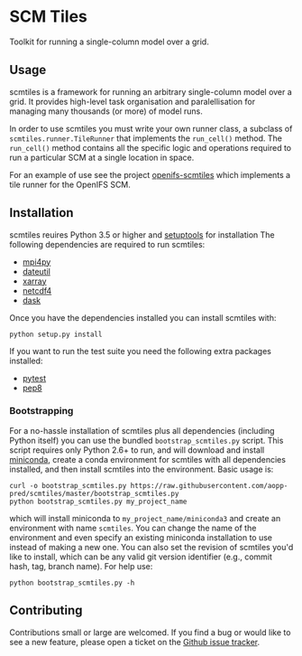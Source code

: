 # SCM Tiles

Toolkit for running a single-column model over a grid.


## Usage

scmtiles is a framework for running an arbitrary single-column model over
a grid. It provides high-level task organisation and paralellisation for
managing many thousands (or more) of model runs.

In order to use scmtiles you must write your own runner class, a subclass of
`scmtiles.runner.TileRunner` that implements the `run_cell()` method. The
`run_cell()` method contains all the specific logic and operations required to
run a particular SCM at a single location in space.

For an example of use see the project
[openifs-scmtiles](https://github.com/aopp-pred/openifs-scmtiles) which
implements a tile runner for the OpenIFS SCM.


## Installation

scmtiles reuires Python 3.5 or higher and
[setuptools](https://setuptools.readthedocs.io/en/latest/) for installation
The following dependencies are required to run scmtiles:

* [mpi4py](http://mpi4py.readthedocs.io/)
* [dateutil](https://dateutil.readthedocs.io/)
* [xarray](http://xarray.pydata.org/en/v0.7.1/)
* [netcdf4](http://unidata.github.io/netcdf4-python/)
* [dask](http://dask.pydata.org/)

Once you have the dependencies installed you can install scmtiles with:

    python setup.py install

If you want to run the test suite you need the following extra packages
installed:

* [pytest](http://doc.pytest.org/)
* [pep8](https://pypi.python.org/pypi/pep8)

### Bootstrapping

For a no-hassle installation of scmtiles plus all dependencies (including
Python itself) you can use the bundled `bootstrap_scmtiles.py` script. This
script requires only Python 2.6+ to run, and will download and install
[miniconda](http://conda.pydata.org/miniconda.html), create a conda environment
for scmtiles with all dependencies installed, and then install scmtiles into
the environment. Basic usage is:

    curl -o bootstrap_scmtiles.py https://raw.githubusercontent.com/aopp-pred/scmtiles/master/bootstrap_scmtiles.py
    python bootstrap_scmtiles.py my_project_name

which will install miniconda to `my_project_name/miniconda3` and create an
environment with name `scmtiles`. You can change the name of the environment
and even specify an existing miniconda installation to use instead of making
a new one. You can also set the revision of scmtiles you'd like to install,
which can be any valid git version identifier (e.g., commit hash, tag, branch
name). For help use:

    python bootstrap_scmtiles.py -h

## Contributing

Contributions small or large are welcomed. If you find a bug or would like to
see a new feature, please open a ticket on the
[Github issue tracker](https://github.com/aopp-pred/scmtiles/issues).
